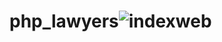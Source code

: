 # php_lawyers![indexweb](https://github.com/user-attachments/assets/b2dd88ef-532a-455c-b107-abe39c3380ba)

